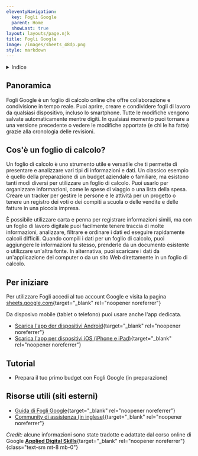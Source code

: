 ```yaml
---
eleventyNavigation:
  key: Fogli Google
  parent: Home
  showLast: true
layout: layouts/page.njk
title: Fogli Google
image: /images/sheets_48dp.png
style: markdown
---
```

<details>
<summary>
Indice
</summary>

<nav>

- [Panoramica](#panoramica)
- [Cos'è un foglio di calcolo?](#cos'%C3%A8-un-foglio-di-calcolo%3F)
- [Per iniziare](#per-iniziare)
- [Tutorial](#tutorial)
- [Risorse utili](<#risorse-utili-(siti-esterni)>)

</nav>
</details>

## Panoramica

Fogli Google è un foglio di calcolo online che offre collaborazione e condivisione in tempo reale. Puoi aprire, creare e condividere fogli di lavoro da qualsiasi dispositivo, incluso lo smartphone. Tutte le modifiche vengono salvate automaticamente mentre digiti. In qualsiasi momento puoi tornare a una versione precedente o vedere le modifiche apportate (e chi le ha fatte) grazie alla cronologia delle revisioni.

## Cos'è un foglio di calcolo?

Un foglio di calcolo è uno strumento utile e versatile che ti permette di presentare e analizzare vari tipi di informazioni e dati. Un classico esempio è quello della preparazione di un budget aziendale o familiare, ma esistono tanti modi diversi per utilizzare un foglio di calcolo. Puoi usarlo per organizzare informazioni, come le spese di viaggio o una lista della spesa. Creare un tracker per gestire le persone e le attività per un progetto o tenere un registro dei voti o dei compiti a scuola o delle vendite e delle fatture in una piccola impresa.

È possibile utilizzare carta e penna per registrare informazioni simili, ma con un foglio di lavoro digitale puoi facilmente tenere traccia di molte informazioni, analizzare, filtrare e ordinare i dati ed eseguire rapidamente calcoli difficili. Quando compili i dati per un foglio di calcolo, puoi aggiungere le informazioni tu stesso, prenderle da un documento esistente o utilizzare un'altra fonte. In alternativa, puoi scaricare i dati da un'applicazione del computer o da un sito Web direttamente in un foglio di calcolo.

## Per iniziare

Per utilizzare Fogli accedi al tuo account Google e visita la pagina [sheets.google.com](https://sheets.google.com){target="_blank" rel="noopener noreferrer"}

Da disposivo mobile (tablet o telefono) puoi usare anche l'app dedicata.
- [Scarica l'app der dispositivi Android](https://play.google.com/store/apps/details?id=com.google.android.apps.docs.editors.docs){target="_blank" rel="noopener noreferrer"}
- [Scarica l'app per dispositivi iOS (iPhone e iPad)](https://itunes.apple.com/app/apple-store/id842842640){target="_blank" rel="noopener noreferrer"}

## Tutorial

- Prepara il tuo primo budget con Fogli Google (in preparazione)

## Risorse utili (siti esterni)

- [Guida di Fogli Google](https://support.google.com/docs/topic/9054603){target="_blank" rel="noopener noreferrer"}
- [Community di assistenza (in inglese)](https://support.google.com/docs/community){target="_blank" rel="noopener noreferrer"}

_Credit:_ alcune informazioni sono state tradotte e adattate dal corso online di Google [**Applied Digital Skills**](https://applieddigitalskills.withgoogle.com/c/college-and-continuing-education/en/g-suite-certification-sheets-part-1/g-suite-certification-sheets-part-1/introduction-to-g-suite-certification-sheets-part-1.html){target="_blank" rel="noopener noreferrer"}
{class="text-sm mt-8 mb-0"}